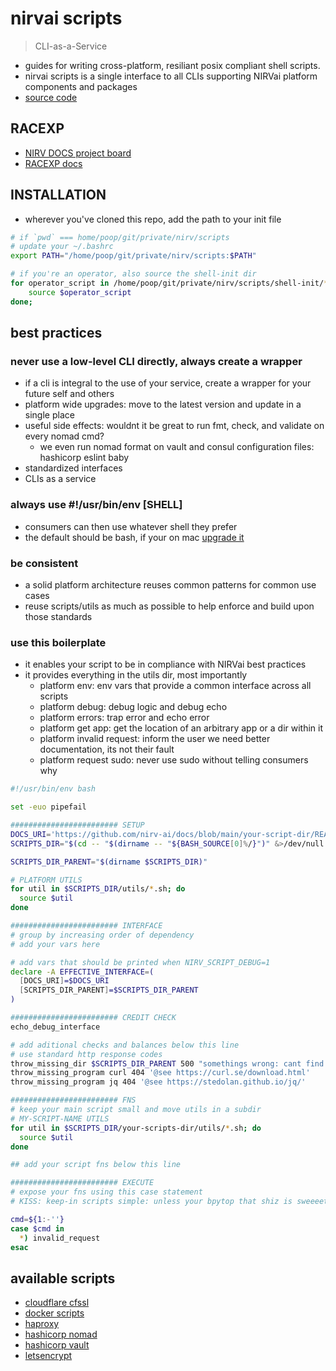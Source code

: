 # nirvai scripts

> CLI-as-a-Service

- guides for writing cross-platform, resiliant posix compliant shell scripts.
- nirvai scripts is a single interface to all CLIs supporting NIRVai platform components and packages
- [source code](https://github.com/nirv-ai/scripts)

## RACEXP

- [NIRV DOCS project board](https://github.com/orgs/nirv-ai/projects/6/views/1?filterQuery=repo%3A%22nirv-ai%2Fdocs%22)
- [RACEXP docs](https://github.com/noahehall/theBookOfNoah/blob/master/0current/architectural%20thinking/0racexp.md)

## INSTALLATION

- wherever you've cloned this repo, add the path to your init file

```sh
# if `pwd` === home/poop/git/private/nirv/scripts
# update your ~/.bashrc
export PATH="/home/poop/git/private/nirv/scripts:$PATH"

# if you're an operator, also source the shell-init dir
for operator_script in /home/poop/git/private/nirv/scripts/shell-init/*.sh; do
	source $operator_script
done;

```

## best practices

### never use a low-level CLI directly, always create a wrapper

- if a cli is integral to the use of your service, create a wrapper for your future self and others
- platform wide upgrades: move to the latest version and update in a single place
- useful side effects: wouldnt it be great to run fmt, check, and validate on every nomad cmd?
  - we even run nomad format on vault and consul configuration files: hashicorp eslint baby
- standardized interfaces
- CLIs as a service

### always use #!/usr/bin/env [SHELL]

- consumers can then use whatever shell they prefer
- the default should be bash, if your on mac [upgrade it](https://itnext.io/upgrading-bash-on-macos-7138bd1066ba)

### be consistent

- a solid platform architecture reuses common patterns for common use cases
- reuse scripts/utils as much as possible to help enforce and build upon those standards

### use this boilerplate

- it enables your script to be in compliance with NIRVai best practices
- it provides everything in the utils dir, most importantly
  - platform env: env vars that provide a common interface across all scripts
  - platform debug: debug logic and debug echo
  - platform errors: trap error and echo error
  - platform get app: get the location of an arbitrary app or a dir within it
  - platform invalid request: inform the user we need better documentation, its not their fault
  - platform request sudo: never use sudo without telling consumers why

```sh
#!/usr/bin/env bash

set -euo pipefail

######################## SETUP
DOCS_URI='https://github.com/nirv-ai/docs/blob/main/your-script-dir/README.md'
SCRIPTS_DIR="$(cd -- "$(dirname -- "${BASH_SOURCE[0]%/}")" &>/dev/null && pwd)"

SCRIPTS_DIR_PARENT="$(dirname $SCRIPTS_DIR)"

# PLATFORM UTILS
for util in $SCRIPTS_DIR/utils/*.sh; do
  source $util
done

######################## INTERFACE
# group by increasing order of dependency
# add your vars here

# add vars that should be printed when NIRV_SCRIPT_DEBUG=1
declare -A EFFECTIVE_INTERFACE=(
  [DOCS_URI]=$DOCS_URI
  [SCRIPTS_DIR_PARENT]=$SCRIPTS_DIR_PARENT
)

######################## CREDIT CHECK
echo_debug_interface

# add aditional checks and balances below this line
# use standard http response codes
throw_missing_dir $SCRIPTS_DIR_PARENT 500 "somethings wrong: cant find myself in filesystem"
throw_missing_program curl 404 '@see https://curl.se/download.html'
throw_missing_program jq 404 '@see https://stedolan.github.io/jq/'

######################## FNS
# keep your main script small and move utils in a subdir
# MY-SCRIPT-NAME UTILS
for util in $SCRIPTS_DIR/your-scripts-dir/utils/*.sh; do
  source $util
done

## add your script fns below this line

######################## EXECUTE
# expose your fns using this case statement
# KISS: keep-in scripts simple: unless your bpytop that shiz is sweeeet

cmd=${1:-''}
case $cmd in
  *) invalid_request
esac
```

## available scripts

- [cloudflare cfssl](../cfssl/README.md)
- [docker scripts](../docker/README.md)
- [haproxy](../haproxy/README.md)
- [hashicorp nomad](../nomad/README.md)
- [hashicorp vault](../vault/README.md)
- [letsencrypt](../letsencrypt/README.md)
